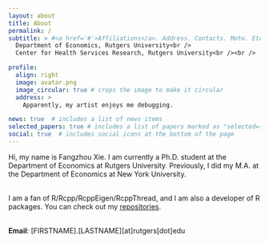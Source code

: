 ```yaml
---
layout: about
title: About
permalink: /
subtitle: > #<a href='#'>Affiliations</a>. Address. Contacts. Moto. Etc.
  Department of Economics, Rutgers University<br />
  Center for Health Services Research, Rutgers University<br /><br />

profile:
  align: right
  image: avatar.png
  image_circular: true # crops the image to make it circular
  address: >
    Apparently, my artist enjoys me debugging.

news: true  # includes a list of news items
selected_papers: true # includes a list of papers marked as "selected={true}"
social: true  # includes social icons at the bottom of the page
---
```


Hi, my name is Fangzhou Xie. I am currently a Ph.D. student at the Department of
Economics at Rutgers University.
Previously, I did my M.A. at the Department of Economics at New York University.<br /><br />

I am a fan of R/Rcpp/RcppEigen/RcppThread, and I am also a developer of R packages. 
You can check out my <a href='repositories'>repositories</a>.<br /><br />

**Email**: [FIRSTNAME].[LASTNAME][at]rutgers[dot]edu<br /><br />
